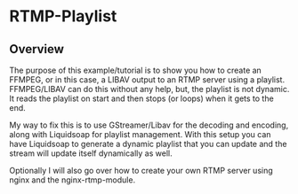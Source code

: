 # RTMP-Playlist

## Overview

The purpose of this example/tutorial is to show you how to create an FFMPEG, or in this case, a LIBAV output to an RTMP server using a playlist. FFMPEG/LIBAV can do this without any help, but, the playlist is not dynamic. It reads the playlist on start and then stops (or loops) when it gets to the end.

My way to fix this is to use GStreamer/Libav for the decoding and encoding, along with Liquidsoap for playlist management. With this setup you can have Liquidsoap to generate a dynamic playlist that you can update and the stream will update itself dynamically as well.

Optionally I will also go over how to create your own RTMP server using nginx and the nginx-rtmp-module. 
